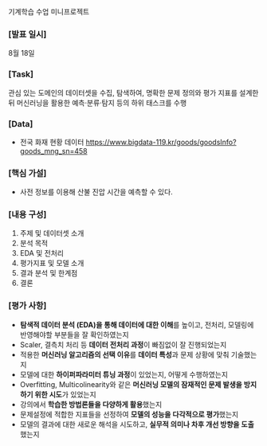 기계학습 수업 미니프로젝트

### [발표 일시]
8월 18일

### [Task]
관심 있는 도메인의 데이터셋을 수집, 탐색하여, 명확한 문제 정의와 평가 지표를 설계한 뒤 머신러닝을 활용한 예측·분류·탐지 등의 하위 태스크를 수행

### [Data]
- 전국 화재 현황 데이터
https://www.bigdata-119.kr/goods/goodsInfo?goods_mng_sn=458

### [핵심 가설]
- 사전 정보를 이용해 산불 진압 시간을 예측할 수 있다.

### [내용 구성]
1. 주제 및 데이터셋 소개
2. 분석 목적
3. EDA 및 전처리
4. 평가지표 및 모델 소개
5. 결과 분석 및 한계점
6. 결론

### [평가 사항]
- **탐색적 데이터 분석 (EDA)을 통해 데이터에 대한 이해**를 높이고, 전처리, 모델링에 반영해야할 부분들을 잘 확인하였는지
- Scaler, 결측치 처리 등 **데이터 전처리 과정**이 빠짐없이 잘 진행되었는지
- 적용한 **머신러닝 알고리즘의 선택 이유**를 **데이터 특성**과 문제 상황에 맞춰 기술했는지
- 모델에 대한 **하이퍼파라미터 튜닝 과정**이 있었는지, 어떻게 수행하였는지
- Overfitting, Multicolinearity와 같은 **머신러닝 모델의 잠재적인 문제 발생을 방지하기 위한 시도**가 있었는지
- 강의에서 **학습한 방법론들을 다양하게 활용**했는지
- 문제설정에 적합한 지표들을 선정하여 **모델의 성능을 다각적으로 평가**했는지
- 모델의 결과에 대한 새로운 해석을 시도하고, **실무적 의미나 차후 개선 방향을 도출**했는지
